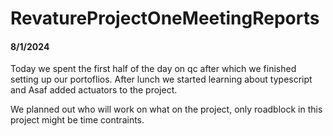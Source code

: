 # RevatureProjectOneMeetingReports

#### 8/1/2024
Today we spent the first half of the day on qc after which we finished setting up our portoflios.
After lunch we started learning about typescript and Asaf added actuators to the project.

We  planned out who will work on what on the project, only roadblock in this project might be time
contraints.